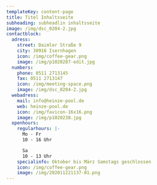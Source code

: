 ```yaml
---
templateKey: content-page
title: Titel Inhaltsseite
subheading: subheadlin inhaltsseite
image: /img/dsc_0204-2.jpg
contactblock:
  adress:
    street: Daimler Straße 9
    city: 30916 Isernhagen
    icon: /img/coffee-gear.png
    image: /img/p1020287-edit.jpg
  numbers:
    phone: 0511 2713145
    fax: 0511 2713147
    icon: /img/meeting-space.png
    image: /img/dsc_0204-2.jpg
  webadress:
    mail: info@heinze-pool.de
    web: heinze-pool.de
    icon: /img/favicon-16x16.png
    image: /img/p1020238.jpg
  openhours:
    regularhours: |-
      Mo - Fr
      10 - 16 Uhr

      Sa
      10 - 13 Uhr
    specialinfo: Oktober bis März Samstags geschlossen
    icon: /img/coffee-gear.png
    image: /img/202011221137-01.png
---
```

